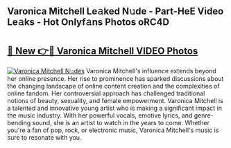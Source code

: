 ## Varonica Mitchell Le𝚊ked N𝚞de - Part-HeE Video Le𝚊ks - Hot Onlyf𝚊ns Photos oRC4D

# <h2><a href="http://ab99526.deff.icu/?id=Varonica+Mitchell">🔗 New 👉🔴 Varonica Mitchell VIDEO Photos</a></h2>

[![Varonica Mitchell N𝚞des](https://i.imgur.com/rIISA9y.gif)](http://ab99526.deff.icu/?id=Varonica+Mitchell)
Varonica Mitchell's influence extends beyond her online presence. Her rise to prominence has sparked discussions about the changing landscape of online content creation and the complexities of online fandom. Her controversial approach has challenged traditional notions of beauty, sexuality, and female empowerment. Varonica Mitchell is a talented and innovative young artist who is making a significant impact in the music industry. With her powerful vocals, emotive lyrics, and genre-bending sound, she is an artist to watch in the years to come. Whether you're a fan of pop, rock, or electronic music, Varonica Mitchell's music is sure to resonate with you.
